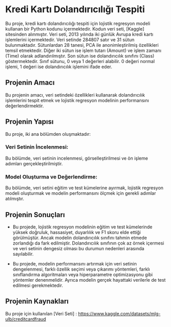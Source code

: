 # Kredi Kartı Dolandırıcılığı Tespiti
Bu proje, kredi kartı dolandırıcılığı tespiti için lojistik regresyon modeli kullanan bir Python kodunu içermektedir. Kodun veri seti, [Kaggle] sitesinden alınmıştır. Veri seti, 2013 yılında iki günlük Avrupa kredi kartı işlemlerini içermektedir. Veri setinde 284807 satır ve 31 sütun bulunmaktadır. Sütunlardan 28 tanesi, PCA ile anonimleştirilmiş özellikleri temsil etmektedir. Diğer iki sütun ise işlem tutarı (Amount) ve işlem zamanı (Time) olarak adlandırılmıştır. Son sütun ise dolandırıcılık sınıfını (Class) göstermektedir. Sınıf sütunu, 0 veya 1 değerleri alabilir. 0 değeri normal işlemi, 1 değeri ise dolandırıcılık işlemini ifade eder.

## Projenin Amacı
Bu projenin amacı, veri setindeki özellikleri kullanarak dolandırıcılık işlemlerini tespit etmek ve lojistik regresyon modelinin performansını değerlendirmektir.

## Projenin Yapısı
Bu proje, iki ana bölümden oluşmaktadır:

### Veri Setinin İncelenmesi: 
Bu bölümde, veri setinin incelenmesi, görselleştirilmesi ve ön işleme adımları gerçekleştirilmiştir.

### Model Oluşturma ve Değerlendirme: 
Bu bölümde, veri setini eğitim ve test kümelerine ayırmak, lojistik regresyon modeli oluşturmak ve modelin performansını ölçmek için gerekli adımlar atılmıştır.

## Projenin Sonuçları
- Bu projede, lojistik regresyon modelinin eğitim ve test kümelerinde yüksek doğruluk, hassasiyet, duyarlılık ve F1 skoru elde ettiği görülmüştür. Ancak modelin dolandırıcılık sınıfını tahmin etmede zorlandığı da fark edilmiştir. Dolandırıcılık sınıfının çok az örnek içermesi ve veri setinin dengesiz olması bu durumun nedenleri arasında sayılabilir.

- Bu projede, modelin performansını artırmak için veri setinin dengelenmesi, farklı özellik seçimi veya çıkarımı yöntemleri, farklı sınıflandırma algoritmaları veya hiperparametre optimizasyonu gibi yöntemler denenmelidir. Ayrıca modelin gerçek hayattaki verilerle de test edilmesi gerekmektedir.

## Projenin Kaynakları
Bu proje için kullanılan [Veri Seti] : https://www.kaggle.com/datasets/mlg-ulb/creditcardfraud
